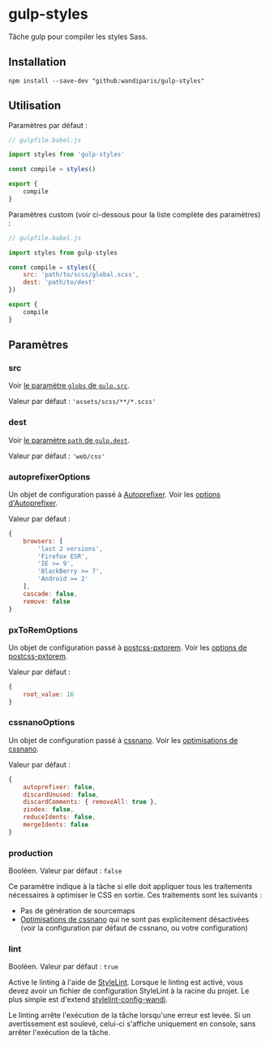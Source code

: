 # gulp-styles

Tâche gulp pour compiler les styles Sass.

## Installation

```
npm install --save-dev "github:wandiparis/gulp-styles"
```

## Utilisation

Paramètres par défaut :

```js
// gulpfile.babel.js

import styles from 'gulp-styles'

const compile = styles()

export {
    compile
}
```

Paramètres custom (voir ci-dessous pour la liste complète des paramètres) :

```js
// gulpfile.babel.js

import styles from gulp-styles

const compile = styles({
    src: 'path/to/scss/global.scss',
    dest: 'path/to/dest'
})

export {
    compile
}
```

## Paramètres

### src

Voir [le paramètre `globs` de `gulp.src`](https://github.com/gulpjs/gulp/blob/4.0/docs/API.md#globs).

Valeur par défaut : `'assets/scss/**/*.scss'`

### dest

Voir [le paramètre `path` de `gulp.dest`](https://github.com/gulpjs/gulp/blob/4.0/docs/API.md#path).

Valeur par défaut : `'web/css'`

### autoprefixerOptions

Un objet de configuration passé à [Autoprefixer](https://github.com/postcss/autoprefixer).
Voir les [options d'Autoprefixer](https://github.com/postcss/autoprefixer#options).

Valeur par défaut :

```js
{
    browsers: [
        'last 2 versions',
        'Firefox ESR',
        'IE >= 9',
        'BlackBerry >= 7',
        'Android >= 2'
    ],
    cascade: false,
    remove: false
}
```

### pxToRemOptions

Un objet de configuration passé à [postcss-pxtorem](https://github.com/cuth/postcss-pxtorem).
Voir les [options de postcss-pxtorem](https://github.com/cuth/postcss-pxtorem#options).

Valeur par défaut :

```js
{
    root_value: 16
}
```

### cssnanoOptions

Un objet de configuration passé à [cssnano](https://github.com/ben-eb/cssnano).
Voir les [optimisations de cssnano](http://cssnano.co/optimisations/).

Valeur par défaut :

```js
{
    autoprefixer: false,
    discardUnused: false,
    discardComments: { removeAll: true },
    zindex: false,
    reduceIdents: false,
    mergeIdents: false
}
```

### production

Booléen. Valeur par défaut : `false`

Ce paramètre indique à la tâche si elle doit appliquer tous les traitements
nécessaires à optimiser le CSS en sortie. Ces traitements sont les suivants :

* Pas de génération de sourcemaps
* [Optimisations de cssnano](http://cssnano.co/optimisations/) qui ne sont pas
explicitement désactivées (voir la configuration par défaut de cssnano, ou votre
configuration)

### lint

Booléen. Valeur par défaut : `true`

Active le linting à l'aide de [StyleLint](http://stylelint.io/). Lorsque le
linting est activé, vous devez avoir un fichier de configuration StyleLint à la
racine du projet. Le plus simple est d'extend
[stylelint-config-wandi](https://github.com/WandiParis/stylelint-config-wandi).

Le linting arrête l'exécution de la tâche lorsqu'une erreur est levée. Si un
avertissement est soulevé, celui-ci s'affiche uniquement en console, sans
arrêter l'exécution de la tâche.